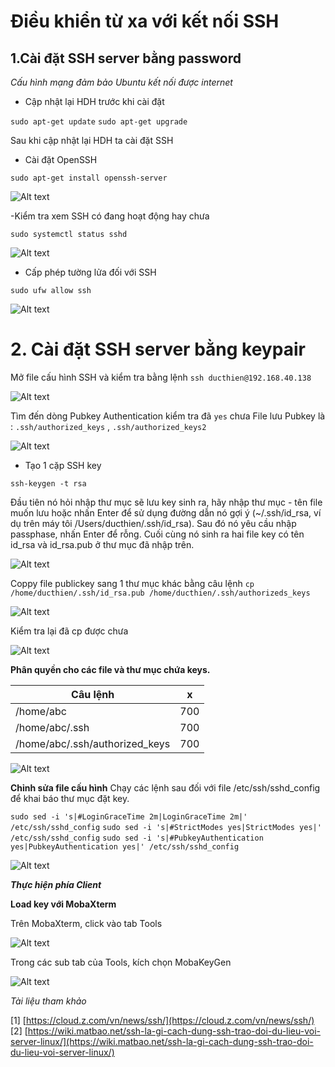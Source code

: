 # Điều khiển từ xa với kết nối SSH
## 1.Cài đặt SSH server bằng password 

*Cấu hình mạng đảm bảo Ubuntu kết nối được internet*

- Cập nhật lại HDH trước khi cài đặt 

`sudo apt-get update`
`sudo apt-get upgrade`

Sau khi cập nhật lại HDH ta cài đặt SSH

- Cài đặt OpenSSH

`sudo apt-get install openssh-server`

![Alt text](../img/1.png)

-Kiểm tra xem SSH có đang hoạt động hay chưa

`sudo systemctl status sshd`

![Alt text](../img/2.png)

- Cấp phép tường lửa đối với SSH

`sudo ufw allow ssh`

![Alt text](../img/3.png)


# 2. Cài đặt SSH server bằng keypair

Mở file cấu hình SSH và kiểm tra bằng lệnh 
`ssh ducthien@192.168.40.138`

![Alt text](../img/4.png)

Tìm đến dòng Pubkey Authentication kiểm tra đã `yes` chưa
File lưu Pubkey là : `.ssh/authorized_keys` , `.ssh/authorized_keys2`

![Alt text](../img/5.png)

- Tạo 1 cặp SSH key

`ssh-keygen -t rsa`

Đầu tiên nó hỏi nhập thư mục sẽ lưu key sinh ra, hãy nhập thư mục - tên file muốn lưu hoặc nhấn Enter để sử dụng đường dẫn nó gợi ý (~/.ssh/id_rsa, ví dụ trên máy tôi /Users/ducthien/.ssh/id_rsa). Sau đó nó yêu cầu nhập passphase, nhấn Enter để rỗng. Cuối cùng nó sinh ra hai file key có tên id_rsa và id_rsa.pub ở thư mục đã nhập trên.

![Alt text](../img/6.png)

Coppy file publickey sang 1 thư mục khác bằng câu lệnh 
`cp /home/ducthien/.ssh/id_rsa.pub /home/ducthien/.ssh/authorizeds_keys`

![Alt text](../img/7.png)

Kiểm tra lại đã cp được chưa 

![Alt text](../img/8.png)

**Phân quyền cho các file và thư mục chứa keys.**

|Câu lệnh|x|
|---|---|
|/home/abc|700|
|/home/abc/.ssh|700|
|/home/abc/.ssh/authorized_keys |700|

![Alt text](../img/9.png)



**Chỉnh sửa file cấu hình**
Chạy các lệnh sau đối với file /etc/ssh/sshd_config để khai báo thư mục đặt key.

`sudo sed -i 's|#LoginGraceTime 2m|LoginGraceTime 2m|' /etc/ssh/sshd_config`
`sudo sed -i 's|#StrictModes yes|StrictModes yes|' /etc/ssh/sshd_config`
`sudo sed -i 's|#PubkeyAuthentication yes|PubkeyAuthentication yes|' /etc/ssh/sshd_config`

![Alt text](../img/10.png)


***Thực hiện phía Client***

**Load key với MobaXterm**

Trên MobaXterm, click vào tab Tools

![Alt text](../img/11.png)


Trong các sub tab của Tools, kích chọn MobaKeyGen

![Alt text](../img/12.png)








*Tài liệu tham khảo*

[1] [https://cloud.z.com/vn/news/ssh/](https://cloud.z.com/vn/news/ssh/)
[2] [https://wiki.matbao.net/ssh-la-gi-cach-dung-ssh-trao-doi-du-lieu-voi-server-linux/](https://wiki.matbao.net/ssh-la-gi-cach-dung-ssh-trao-doi-du-lieu-voi-server-linux/)